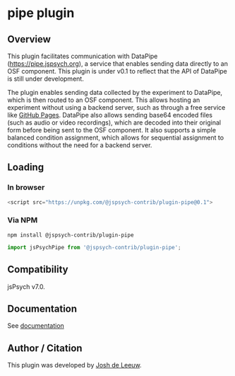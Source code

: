 # pipe plugin

## Overview

This plugin facilitates communication with DataPipe (https://pipe.jspsych.org), a service that enables sending data directly to an OSF component. This plugin is under v0.1 to reflect that the API of DataPipe is still under development.

The plugin enables sending data collected by the experiment to DataPipe, which is then routed to an OSF component. This allows hosting an experiment without using a backend server, such as through a free service like [GitHub Pages](https://pages.github.com/). DataPipe also allows sending base64 encoded files (such as audio or video recordings), which are decoded into their original form before being sent to the OSF component. It also supports a simple balanced condition assignment, which allows for sequential assignment to conditions without the need for a backend server.

## Loading

### In browser

```js
<script src="https://unpkg.com/@jspsych-contrib/plugin-pipe@0.1">
```

### Via NPM

```
npm install @jspsych-contrib/plugin-pipe
```

```js
import jsPsychPipe from '@jspsych-contrib/plugin-pipe';
```

## Compatibility

jsPsych v7.0.

## Documentation

See [documentation](https://github.com/jspsych/jspsych-contrib/blob/main/packages/plugin-pipe/docs/jspsych-pipe.md)

## Author / Citation

This plugin was developed by [Josh de Leeuw](https://github.com/jodeleeuw). 
